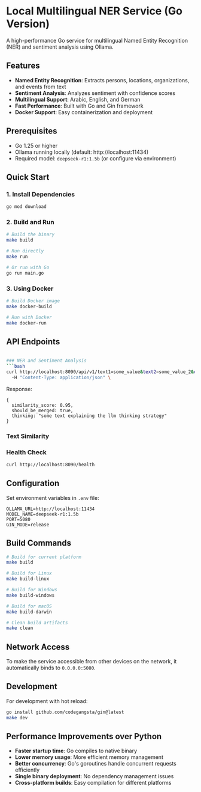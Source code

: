 # Local Multilingual NER Service (Go Version)

A high-performance Go service for multilingual Named Entity Recognition (NER) and sentiment analysis using Ollama.

## Features

- **Named Entity Recognition**: Extracts persons, locations, organizations, and events from text
- **Sentiment Analysis**: Analyzes sentiment with confidence scores
- **Multilingual Support**: Arabic, English, and German
- **Fast Performance**: Built with Go and Gin framework
- **Docker Support**: Easy containerization and deployment

## Prerequisites

- Go 1.25 or higher
- Ollama running locally (default: http://localhost:11434)
- Required model: `deepseek-r1:1.5b` (or configure via environment)

## Quick Start

### 1. Install Dependencies
```bash
go mod download
```

### 2. Build and Run
```bash
# Build the binary
make build

# Run directly
make run

# Or run with Go
go run main.go
```

### 3. Using Docker
```bash
# Build Docker image
make docker-build

# Run with Docker
make docker-run
```

## API Endpoints
```bash

### NER and Sentiment Analysis
```bash
curl http://localhost:8090/api/v1/text1=some_value&text2=some_value_2&entity_type=persons \
  -H "Content-Type: application/json" \
```

Response:
```
{
  similarity_score: 0.95,
  should_be_merged: true,
  thinking: "some text explaining the llm thinking strategy"
}
```

### Text Similarity

### Health Check
```bash
curl http://localhost:8090/health
```

## Configuration

Set environment variables in `.env` file:
```env
OLLAMA_URL=http://localhost:11434
MODEL_NAME=deepseek-r1:1.5b
PORT=5080
GIN_MODE=release
```

## Build Commands

```bash
# Build for current platform
make build

# Build for Linux
make build-linux

# Build for Windows
make build-windows

# Build for macOS
make build-darwin

# Clean build artifacts
make clean
```

## Network Access

To make the service accessible from other devices on the network, it automatically binds to `0.0.0.0:5080`.

## Development

For development with hot reload:
```bash
go install github.com/codegangsta/gin@latest
make dev
```

## Performance Improvements over Python

- **Faster startup time**: Go compiles to native binary
- **Lower memory usage**: More efficient memory management
- **Better concurrency**: Go's goroutines handle concurrent requests efficiently
- **Single binary deployment**: No dependency management issues
- **Cross-platform builds**: Easy compilation for different platforms